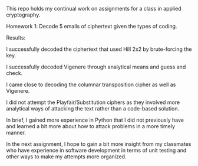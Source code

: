 This repo holds my continual work on assignments for a class in applied cryptography.

Homework 1: Decode 5 emails of ciphertext given the types of coding.

Results: 

I successfully decoded the ciphertext that used Hill 2x2 by brute-forcing the key.

I successfully decoded Vigenere through analytical means and guess and check.

I came close to decoding the columnar transposition cipher as well as Vigenere.

I did not attempt the Playfair/Substitution ciphers as they involved more analytical ways of attacking the text rather than a code-based solution.

In brief, I gained more experience in Python that I did not previously have and learned a bit more about how to attack problems in a more timely manner.

In the next assignment, I hope to gain a bit more insight from my classmates who have experience in software development in terms of unit testing and other ways to
make my attempts more organized.
